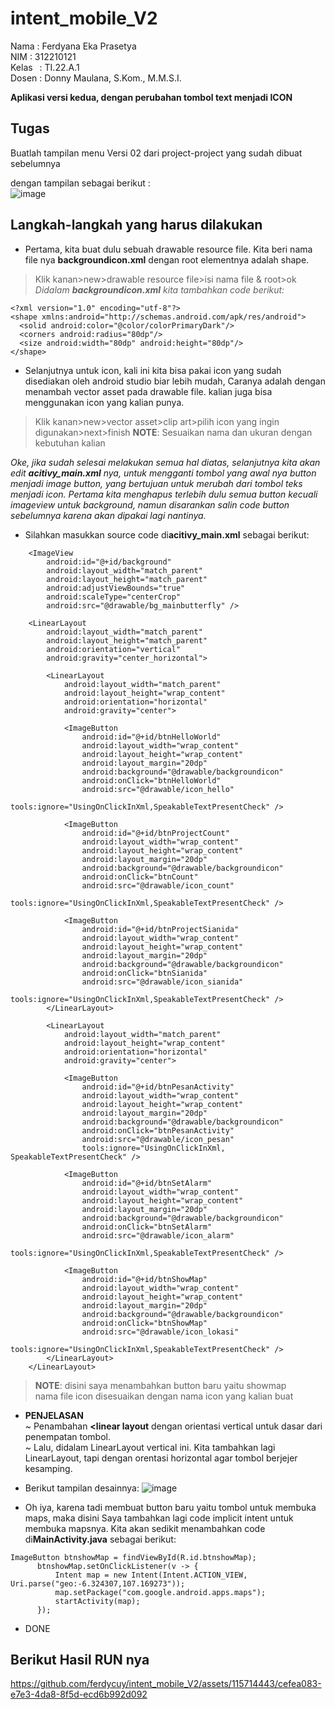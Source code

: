 # intent_mobile_V2

  Nama    : Ferdyana Eka Prasetya</br>
  NIM     : 312210121</br>
  Kelas   : TI.22.A.1</br>
  Dosen   : Donny Maulana, S.Kom., M.M.S.I.</br>

  **Aplikasi versi kedua, dengan perubahan tombol text menjadi ICON**

  ## Tugas
Buatlah tampilan menu Versi 02 dari project-project yang sudah dibuat sebelumnya<br>

dengan tampilan sebagai berikut :<br>
  ![image](https://github.com/ferdycuy/intent_mobile_V2/assets/115714443/7ccd29a0-66da-4c6f-b746-c099c5278e6d)

  ## Langkah-langkah yang harus dilakukan
- Pertama, kita buat dulu sebuah drawable resource file. Kita beri nama file nya **backgroundicon.xml** dengan root elementnya adalah shape.
> Klik kanan>new>drawable resource file>isi nama file & root>ok<br>
*Didalam **backgroundicon.xml** kita tambahkan code berikut:*

```
<?xml version="1.0" encoding="utf-8"?>
<shape xmlns:android="http://schemas.android.com/apk/res/android">
  <solid android:color="@color/colorPrimaryDark"/>
  <corners android:radius="80dp"/>
  <size android:width="80dp" android:height="80dp"/>
</shape>
```

- Selanjutnya untuk icon, kali ini kita bisa pakai icon yang sudah disediakan oleh android studio biar lebih mudah, Caranya adalah dengan menambah vector asset pada drawable file. kalian juga bisa menggunakan icon yang kalian punya.
> Klik kanan>new>vector asset>clip art>pilih icon yang ingin digunakan>next>finish
**NOTE**: Sesuaikan nama dan ukuran dengan kebutuhan kalian

*Oke, jika sudah selesai melakukan semua hal diatas, selanjutnya kita akan edit **acitivy_main.xml** nya, untuk mengganti tombol yang awal nya button menjadi image button, yang bertujuan untuk merubah dari tombol teks menjadi icon. Pertama kita menghapus terlebih dulu semua button kecuali imageview untuk background, namun disarankan salin code button sebelumnya karena akan dipakai lagi nantinya.*

- Silahkan masukkan source code di**acitivy_main.xml** sebagai berikut:
```
    <ImageView
        android:id="@+id/background"
        android:layout_width="match_parent"
        android:layout_height="match_parent"
        android:adjustViewBounds="true"
        android:scaleType="centerCrop"
        android:src="@drawable/bg_mainbutterfly" />

    <LinearLayout
        android:layout_width="match_parent"
        android:layout_height="match_parent"
        android:orientation="vertical"
        android:gravity="center_horizontal">

        <LinearLayout
            android:layout_width="match_parent"
            android:layout_height="wrap_content"
            android:orientation="horizontal"
            android:gravity="center">

            <ImageButton
                android:id="@+id/btnHelloWorld"
                android:layout_width="wrap_content"
                android:layout_height="wrap_content"
                android:layout_margin="20dp"
                android:background="@drawable/backgroundicon"
                android:onClick="btnHelloWorld"
                android:src="@drawable/icon_hello"
                tools:ignore="UsingOnClickInXml,SpeakableTextPresentCheck" />

            <ImageButton
                android:id="@+id/btnProjectCount"
                android:layout_width="wrap_content"
                android:layout_height="wrap_content"
                android:layout_margin="20dp"
                android:background="@drawable/backgroundicon"
                android:onClick="btnCount"
                android:src="@drawable/icon_count"
                tools:ignore="UsingOnClickInXml,SpeakableTextPresentCheck" />

            <ImageButton
                android:id="@+id/btnProjectSianida"
                android:layout_width="wrap_content"
                android:layout_height="wrap_content"
                android:layout_margin="20dp"
                android:background="@drawable/backgroundicon"
                android:onClick="btnSianida"
                android:src="@drawable/icon_sianida"
                tools:ignore="UsingOnClickInXml,SpeakableTextPresentCheck" />
        </LinearLayout>

        <LinearLayout
            android:layout_width="match_parent"
            android:layout_height="wrap_content"
            android:orientation="horizontal"
            android:gravity="center">

            <ImageButton
                android:id="@+id/btnPesanActivity"
                android:layout_width="wrap_content"
                android:layout_height="wrap_content"
                android:layout_margin="20dp"
                android:background="@drawable/backgroundicon"
                android:onClick="btnPesanActivity"
                android:src="@drawable/icon_pesan"
                tools:ignore="UsingOnClickInXml, SpeakableTextPresentCheck" />

            <ImageButton
                android:id="@+id/btnSetAlarm"
                android:layout_width="wrap_content"
                android:layout_height="wrap_content"
                android:layout_margin="20dp"
                android:background="@drawable/backgroundicon"
                android:onClick="btnSetAlarm"
                android:src="@drawable/icon_alarm"
                tools:ignore="UsingOnClickInXml,SpeakableTextPresentCheck" />

            <ImageButton
                android:id="@+id/btnShowMap"
                android:layout_width="wrap_content"
                android:layout_height="wrap_content"
                android:layout_margin="20dp"
                android:background="@drawable/backgroundicon"
                android:onClick="btnShowMap"
                android:src="@drawable/icon_lokasi"
                tools:ignore="UsingOnClickInXml,SpeakableTextPresentCheck" />
        </LinearLayout>
    </LinearLayout>
```
> **NOTE**: disini saya menambahkan button baru yaitu showmap<br>
nama file icon disesuaikan dengan nama icon yang kalian buat
- **PENJELASAN**<br>
  ~ Penambahan **<linear layout**  dengan orientasi vertical untuk dasar dari penempatan tombol.<br>
  ~ Lalu, didalam LinearLayout vertical ini. Kita tambahkan lagi LinearLayout, tapi dengan orentasi horizontal agar tombol berjejer kesamping.<br>

- Berikut tampilan desainnya:
![image](https://github.com/ferdycuy/intent_mobile_V2/assets/115714443/fe7c0fbe-2f63-46ff-ad2c-93db6716ffc1)

- Oh iya, karena tadi membuat button baru yaitu tombol untuk membuka maps, maka disini Saya tambahkan lagi code implicit intent untuk membuka mapsnya. Kita akan sedikit menambahkan code di**MainActivity.java** sebagai berikut:
```
ImageButton btnshowMap = findViewById(R.id.btnshowMap);
      btnshowMap.setOnClickListener(v -> {
          Intent map = new Intent(Intent.ACTION_VIEW, Uri.parse("geo:-6.324307,107.169273"));
          map.setPackage("com.google.android.apps.maps");
          startActivity(map);
      });
```
- DONE

## Berikut Hasil RUN nya



https://github.com/ferdycuy/intent_mobile_V2/assets/115714443/cefea083-e7e3-4da8-8f5d-ecd6b992d092




